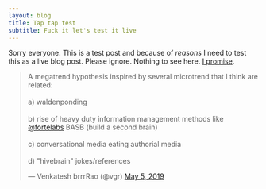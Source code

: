 ```yaml
---
layout: blog
title: Tap tap test
subtitle: Fuck it let's test it live
---
```


Sorry everyone. This is a test post and because of *reasons* I need to test this as a live blog post. Please ignore. Nothing to see here. [I promise](https://twitter.com/tomcritchlow/status/1244999464663859201).

<blockquote class='twitter-tweet' data-conversation='none'><a href='https://twitter.com/vgr/status/1125119314611171328/retweets'></a></blockquote><script async src='https://platform.twitter.com/widgets.js' charset='utf-8'></script>

<blockquote class="twitter-tweet"><p lang="en" dir="ltr">A megatrend hypothesis inspired by several microtrend that I think are related: <br><br>a) waldenponding<br> <br>b) rise of heavy duty information management methods like <a href="https://twitter.com/fortelabs?ref_src=twsrc%5Etfw">@fortelabs</a> BASB (build a second brain)<br><br>c) conversational media eating authorial media<br><br>d) &quot;hivebrain&quot; jokes/references</p>&mdash; Venkatesh brrrRao (@vgr) <a href="https://twitter.com/vgr/status/1125119314611171328?ref_src=twsrc%5Etfw">May 5, 2019</a></blockquote> <script async src="https://platform.twitter.com/widgets.js" charset="utf-8"></script>

<blockquote class='twitter-tweet'data-conversation='none'><a href='https://twitter.com/vgr/status/1125119314611171328/likes'></a></blockquote><script async src='https://platform.twitter.com/widgets.js' charset='utf-8'></script>

<blockquote class='twitter-tweet'data-conversation='none'><a href='https://twitter.com/vgr/status/1125119720590462976'></a></blockquote><script async src='https://platform.twitter.com/widgets.js' charset='utf-8'></script>

<blockquote class='twitter-tweet'data-conversation='none'><a href='https://twitter.com/vgr/status/1125119957472145409'></a></blockquote><script async src='https://platform.twitter.com/widgets.js' charset='utf-8'></script>

<blockquote class='twitter-tweet'data-conversation='none'><a href='https://twitter.com/vgr/s...'></a></blockquote><script async src='https://platform.twitter.com/widgets.js' charset='utf-8'></script>

<blockquote class='twitter-tweet'data-conversation='none'><a href='https://twitter.com/vgr/status/1125122035808477184'></a></blockquote><script async src='https://platform.twitter.com/widgets.js' charset='utf-8'></script>

<blockquote class='twitter-tweet'data-conversation='none'><a href='https://twitter.com/vgr/status/1125122401086214144'></a></blockquote><script async src='https://platform.twitter.com/widgets.js' charset='utf-8'></script>

<blockquote class='twitter-tweet'data-conversation='none'><a href='https://twitter.com/vgr/status/1125123077208018944'></a></blockquote><script async src='https://platform.twitter.com/widgets.js' charset='utf-8'></script>

<blockquote class='twitter-tweet'data-conversation='none'><a href='https://twitter.com/vgr/status/1125123376912011264'></a></blockquote><script async src='https://platform.twitter.com/widgets.js' charset='utf-8'></script>

